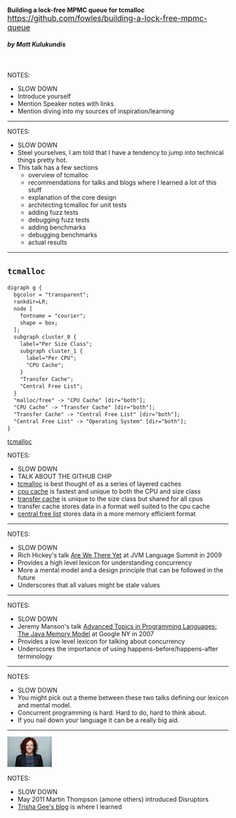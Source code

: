 <!-- .slide: data-background="./rusty-lock.png" -->

<div class="background" style="border-radius: 10px">
  <h4 style="margin-bottom: 0;">Building a lock-free MPMC queue for tcmalloc</h4>
  <a style="font-size: 1.1rem;" href="https://github.com/fowles/building-a-lock-free-mpmc-queue"> https://github.com/fowles/building-a-lock-free-mpmc-queue </a>
  <h5>by Matt Kulukundis</h5>
</div>
<div style="font-size: 0.8rem; color: white" class="absolute bottom-0">press "S" for speaker view</div>

NOTES:

- SLOW DOWN
- Introduce yourself
- Mention Speaker notes with links
- Mention diving into my sources of inspiration/learning

-----

<!-- .slide: data-background-color="black" -->
<!-- .slide: data-background="./overview.png" -->

NOTES:

- SLOW DOWN
- Steel yourselves, I am told that I have a tendency to jump into technical things pretty hot.
- This talk has a few sections
  - overview of tcmalloc
  - recommendations for talks and blogs where I learned a lot of this stuff
  - explanation of the core design
  - architecting tcmalloc for unit tests
  - adding fuzz tests
  - debugging fuzz tests
  - adding benchmarks
  - debugging benchmarks
  - actual results

-----

## `tcmalloc`

```language-plantuml
digraph g {
  bgcolor = "transparent";
  rankdir=LR;
  node [
    fontname = "courier";
    shape = box;
  ];
  subgraph cluster_0 {
    label="Per Size Class";
    subgraph cluster_1 {
      label="Per CPU";
      "CPU Cache";
    }
    "Transfer Cache";
    "Central Free List";
  }
  "malloc/free" -> "CPU Cache" [dir="both"];
  "CPU Cache" -> "Transfer Cache" [dir="both"];
  "Transfer Cache" -> "Central Free List" [dir="both"];
  "Central Free List" -> "Operating System" [dir="both"];
}
```

[tcmalloc](https://github.com/google/tcmalloc) <!-- .element: class="github" -->

NOTES:

- SLOW DOWN
- TALK ABOUT THE GITHUB CHIP
- [tcmalloc][1] is best thought of as a series of layered caches
- [cpu cache][2] is fastest and unique to both the CPU and size class
- [transfer cache][3] is unique to the size class but shared for all cpus
- transfer cache stores data in a format well suited to the cpu cache
- [central free list][4] stores data in a more memory efficient format

[1]: https://github.com/google/tcmalloc
[2]: https://github.com/google/tcmalloc/blob/master/tcmalloc/cpu_cache.h
[3]: https://github.com/google/tcmalloc/blob/master/tcmalloc/transfer_cache.h
[4]: https://github.com/google/tcmalloc/blob/master/tcmalloc/central_freelist.h


-----

<!-- .slide: data-background-color="black" -->
<!-- .slide: data-background="./epoch-time-model-rich-hickey.jpg" -->
<!-- .slide: data-background-size="contain" -->

NOTES:

- SLOW DOWN
- Rich Hickey's talk [Are We There Yet][1] at JVM Language Summit in 2009
- Provides a high level lexicon for understanding concurrency
- More a mental model and a design principle that can be followed in the future
- Underscores that all values might be stale values

[1]: https://www.infoq.com/presentations/Are-We-There-Yet-Rich-Hickey/

-----

<!-- .slide: data-background-color="black" -->
<!-- .slide: data-background="./java-memory-model-jeremy-manson.png" -->
<!-- .slide: data-background-size="contain" -->

NOTES:

- SLOW DOWN
- Jeremy Manson's talk [Advanced Topics in Programming Languages: The Java Memory Model][1] at Google NY in 2007
- Provides a low level lexicon for talking about concurrency
- Underscores the importance of using happens-before/happens-after terminology

[1]: https://www.youtube.com/watch?v=1FX4zco0ziY

-----

<!-- .slide: data-background="./sapir-whorf.png" -->
<!-- .slide: data-background-size="contain" -->

NOTES:

- SLOW DOWN
- You might pick out a theme between these two talks defining our lexicon and mental model.
- Concurrent programming is hard.  Hard to do, hard to think about.
- If you nail down your language it can be a really big aid.

-----

<!-- .slide: data-background="./disruptor-trisha-gee.png" -->
<!-- .slide: data-background-size="contain" -->
<img class="absolute bottom-0 left-0" src="./trisha-gee.png" style="width: 20%;" />

NOTES:

- SLOW DOWN
- May 2011 Martin Thompson (amone others) introduced Disruptors
- [Trisha Gee's blog][1] is where I learned

[1]: https://trishagee.github.io/post/disruptor_20__all_change_please/

